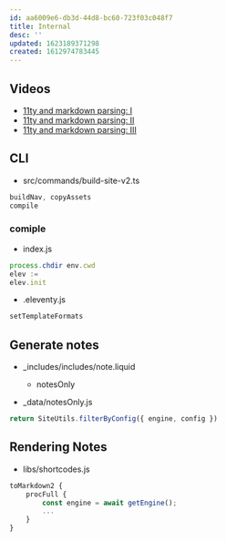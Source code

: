```yaml
---
id: aa6009e6-db3d-44d8-bc60-723f03c048f7
title: Internal
desc: ''
updated: 1623189371298
created: 1612974783445
---
```


## Videos
- [11ty and markdown parsing: I](https://youtu.be/3qWjBh3A55s)
- [11ty and markdown parsing: II](https://youtu.be/5VJw102iosE)
- [11ty and markdown parsing: III](https://youtu.be/E5erv3GawAc)

## CLI

- src/commands/build-site-v2.ts
```ts
buildNav, copyAssets
compile
```

### comiple
- index.js

```ts
process.chdir env.cwd
elev :=
elev.init
```

- .eleventy.js

```js
setTemplateFormats

```

## Generate notes

- _includes/includes/note.liquid
    - notesOnly

- _data/notesOnly.js
```ts
return SiteUtils.filterByConfig({ engine, config })
```

## Rendering Notes

- libs/shortcodes.js

```ts
toMarkdown2 {
    procFull {
        const engine = await getEngine();
        ...
    }
}

```
